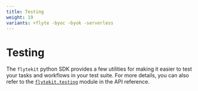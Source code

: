```yaml
---
title: Testing
weight: 19
variants: +flyte -byoc -byok -serverless
---
```


# Testing

The `flytekit` python SDK provides a few utilities for making it easier to test
your tasks and workflows in your test suite. For more details, you can also refer
to the [`flytekit.testing`](/api-reference/flytekit/packages/flytekit.testing) module in the API reference.

<!-- TODO: how to add a reference to a flytekit module? I need that to replace the py:mod use above -->
